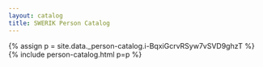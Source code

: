 ```yaml
---
layout: catalog
title: SWERIK Person Catalog
---
```

{% assign p = site.data._person-catalog.i-BqxiGcrvRSyw7vSVD9ghzT %}
{% include person-catalog.html p=p %}

